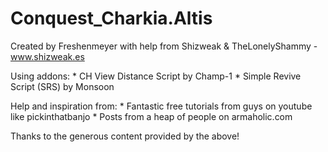 # Conquest_Charkia.Altis

Created by Freshenmeyer with help from Shizweak & TheLonelyShammy - www.shizweak.es

Using addons:
	* CH View Distance Script by Champ-1
	* Simple Revive Script (SRS) by Monsoon

Help and inspiration from:
	* Fantastic free tutorials from guys on youtube like pickinthatbanjo
	* Posts from a heap of people on armaholic.com

Thanks to the generous content provided by the above!